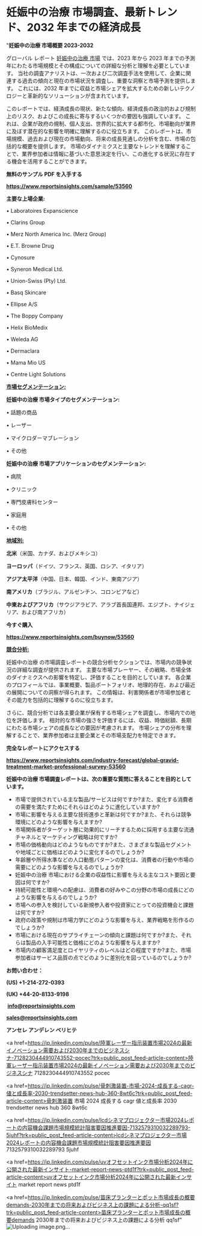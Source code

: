 # 妊娠中の治療 市場調査、最新トレンド、2032 年までの経済成長

"<strong>妊娠中の治療 市場概要 2023-2032</strong>

グローバル レポート <a href=https://www.reportsinsights.com/sample/53560>妊娠中の治療 市場</a> では、2023 年から 2023 年までの予測年にわたる市場規模とその構成についての詳細な分析と理解を必要としています。 当社の調査アナリストは、一次および二次調査手法を使用して、企業に関連する過去の傾向と現在の市場状況を調査し、重要な洞察と市場予測を提供します。 これには、2032 年までに収益と市場シェアを拡大​​するための新しいテクノロジーと革新的なソリューションが含まれています。

このレポートでは、経済成長の現状、新たな傾向、経済成長の政治的および規制上のリスク、およびこの成長に寄与するいくつかの要因も強調しています。 これは、企業が政府の規制、個人支出、世界的に拡大する都市化、市場動向が業界に及ぼす潜在的な影響を明確に理解するのに役立ちます。 このレポートは、市場規模、過去および現在の市場動向、将来の成長見通しの分析を含む、市場の包括的な概要を提供します。 市場のダイナミクスと主要なトレンドを理解することで、業界参加者は情報に基づいた意思決定を行い、この進化する状況に存在する機会を活用することができます。

<strong><b>無料のサンプル PDF を入手する</b></strong>

<a href=https://www.reportsinsights.com/sample/53560><strong><u>https://www.reportsinsights.com/sample/53560</u></strong></a>

<strong>主要な上場企業:</strong>

• Laboratoires Expanscience

• Clarins Group

• Merz North America  Inc. (Merz Group)

• E.T. Browne Drug

• Cynosure

• Syneron Medical Ltd.

• Union-Swiss (Pty) Ltd.

• Basq Skincare

• Ellipse A/S

• The Boppy Company

• Helix BioMedix

• Weleda AG

• Dermaclara

• Mama Mio US

• Centre Light Solutions

<strong><u>市場セグメンテーション</u></strong><strong><u>:</u></strong>

<strong>妊娠中の治療 市場タイプのセグメンテーション:</strong>

• 話題の商品

• レーザー

• マイクロダーマブレーション

• その他

<strong>妊娠中の治療 市場アプリケーションのセグメンテーション:</strong>

• 病院

• クリニック

• 専門皮膚科センター

• 家庭用

• その他

<strong><u>地域別</u></strong><strong><u>:</u></strong>

<strong>北米</strong>（米国、カナダ、およびメキシコ）

<strong>ヨーロッパ</strong>（ドイツ、フランス、英国、ロシア、イタリア）

<strong>アジア太平洋</strong>（中国、日本、韓国、インド、東南アジア）

<strong>南アメリカ</strong>（ブラジル、アルゼンチン、コロンビアなど）

<strong>中東およびアフリカ</strong>（サウジアラビア、アラブ首長国連邦、エジプト、ナイジェリア、および南アフリカ）

<strong>今すぐ購入</strong>

<a href=https://www.reportsinsights.com/buynow/53560><strong><u>https://www.reportsinsights.com/buynow/53560</u></strong></a>

<strong><u>競合分析:</u></strong>

妊娠中の治療 の市場調査レポートの競合分析セクションでは、市場内の競争状況の詳細な調査が提供されます。 主要な市場プレーヤー、その戦略、市場全体のダイナミクスへの影響を特定し、評価することを目的としています。 各企業のプロフィールでは、事業概要、製品ポートフォリオ、地理的存在、および最近の展開についての洞察が得られます。 この情報は、利害関係者が市場参加者とその能力を包括的に理解するのに役立ちます。

さらに、競合分析では各主要企業が保有する市場シェアを調査し、市場内での地位を評価します。 相対的な市場の強さを評価するには、収益、時価総額、長期にわたる市場シェアの成長などの要因が考慮されます。 市場シェアの分布を理解することで、業界参加者は主要企業とその市場支配力を特定できます。

<strong>完全なレポートにアクセスする</strong>

<a href=https://www.reportsinsights.com/industry-forecast/global-gravid-treatment-market-professional-survey-53560><strong><u><b>https://www.reportsinsights.com/industry-forecast/global-gravid-treatment-market-professional-survey-53560</b></u></strong></a>

<strong><b>妊娠中の治療 市場調査レポートは、次の重要な質問に答えることを目的としています。</b></strong>
<ul>
  <li>市場で提供されている主な製品/サービスは何ですか?また、変化する消費者の需要を満たすためにそれらはどのように進化していますか?</li>
  <li>市場に影響を与える主要な技術進歩と革新は何ですか?また、それらは競争環境にどのような影響を与えますか?</li>
  <li>市場関係者がターゲット層に効果的にリーチするために採用する主要な流通チャネルとマーケティング戦略は何ですか?</li>
  <li>市場の価格動向はどのようなものですか?また、さまざまな製品セグメントや地域ごとに価格はどのように変化するのでしょうか?</li>
  <li>年齢層や所得水準などの人口動態パターンの変化は、消費者の行動や市場の需要にどのような影響を与えるのでしょうか?</li>
  <li>妊娠中の治療 市場における企業の収益性に影響を与える主なコスト要因と要因は何ですか?</li>
  <li>持続可能性と環境への配慮は、消費者の好みやこの分野の市場の成長にどのような影響を与えるのでしょうか?</li>
  <li>市場への参入を検討している新規参入者や投資家にとっての投資機会と課題は何ですか?</li>
  <li>政府の政策や規制は市場力学にどのような影響を与え、業界戦略を形作るのでしょうか?</li>
  <li>市場における現在のサプライチェーンの傾向と課題は何ですか?また、それらは製品の入手可能性と価格にどのような影響を与えますか?</li>
  <li>市場内の顧客満足度とロイヤリティのレベルはどの程度ですか?また、市場参加者はサービス品質の点でどのように差別化を図っているのでしょうか?</li>
</ul>
<strong>お問い合わせ：</strong>

<strong>(US) +1-214-272-0393</strong>

<strong>(UK) +44-20-8133-9198</strong>

<strong> </strong><a href=info@reportsinsights.com><strong><u>info@reportsinsights.com</u></strong></a>

<a href=sales@reportsinsights.com><strong><u>sales@reportsinsights.com</u></strong></a>

<strong>アンセレ アンデレン ベリヒテ</strong>

<a href=https://jp.linkedin.com/pulse/陸軍レーザー指示装置市場2024の最新イノベーション需要および2030年までのビジネスシナ-7128230444910743552-pocec?trk=public_post_feed-article-content>陸軍レーザー指示装置市場2024の最新イノベーション需要および2030年までのビジネスシナ 7128230444910743552 pocec</a>

<a href=https://jp.linkedin.com/pulse/骨刺激装置-市場-2024-成長する-cagr-値と成長率-2030-trendsetter-news-hub-360-8wt6c?trk=public_post_feed-article-content>骨刺激装置 市場 2024 成長する cagr 値と成長率 2030 trendsetter news hub 360 8wt6c</a>

<a href=https://jp.linkedin.com/pulse/lcdシネマプロジェクター市場2024レポートの内容機会課題市場規模統計阻害要因推進要因-7132579310032289793-5juhf?trk=public_post_feed-article-content>lcdシネマプロジェクター市場2024レポートの内容機会課題市場規模統計阻害要因推進要因 7132579310032289793 5juhf</a>

<a href=https://jp.linkedin.com/pulse/uvオフセットインク市場分析2024年に公開された最新インサイト-market-report-news-ptd1f?trk=public_post_feed-article-content>uvオフセットインク市場分析2024年に公開された最新インサイト market report news ptd1f</a>

<a href=https://jp.linkedin.com/pulse/苗床プランターとポット市場成長の概要demands-2030年までの将来およびビジネス上の課題による分析-qq1sf?trk=public_post_feed-article-content>苗床プランターとポット市場成長の概要demands 2030年までの将来およびビジネス上の課題による分析 qq1sf</a>"
![Uploading image.png…]()
